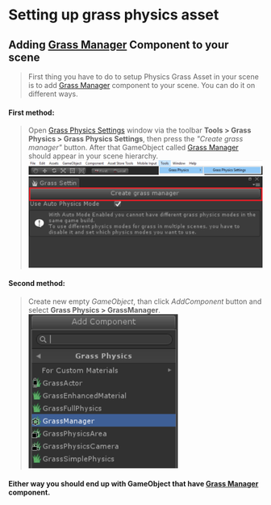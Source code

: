 # Setting up grass physics asset

## Adding [ Grass Manager](/GrassManager.md) Component to your scene
> First thing you have to do to setup Physics Grass Asset in your scene is to add 
[Grass Manager](/GrassManager.md) component to your scene. You can do it on different ways.


#### First method: 
> Open [Grass Physics Settings](/GrassPhysicsSettings.md) window via the toolbar 
**Tools > Grass Physics > Grass Physics Settings**, then press the *"Create grass manager"* button. 
After that GameObject called [Grass Manager](/GrassManager.md) should appear in your scene hierarchy.
![Grass Physics Settings window](_media/toolbar.png)
![Create grass manager button](_media/grassSettingsWindowButton.png)

#### Second method: 
> Create new empty *GameObject*, than click *AddComponent* button and select 
**Grass Physics > GrassManager**.
![GrassManager component](_media/addGrassManagerCut.png)

#### Either way you should end up with GameObject that have [ Grass Manager](/GrassManager.md) component.
